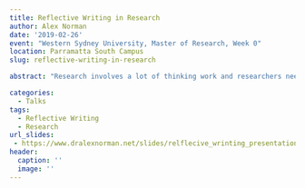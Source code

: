 ```yaml
---
title: Reflective Writing in Research
author: Alex Norman
date: '2019-02-26'
event: "Western Sydney University, Master of Research, Week 0"
location: Parramatta South Campus
slug: reflective-writing-in-research

abstract: "Research involves a lot of thinking work and researchers need to record their thinking in a simple, systematic, and reliable way. Reflective writing is one solution to this problem."

categories:
  - Talks
tags:
  - Reflective Writing
  - Research
url_slides:
 - https://www.dralexnorman.net/slides/relflecive_wrinting_presentation
header:
  caption: ''
  image: ''
---
```

